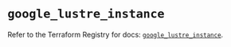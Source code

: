 # `google_lustre_instance`

Refer to the Terraform Registry for docs: [`google_lustre_instance`](https://registry.terraform.io/providers/hashicorp/google/6.31.0/docs/resources/lustre_instance).
